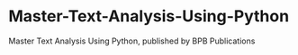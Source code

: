 # Master-Text-Analysis-Using-Python
Master Text Analysis Using Python, published by BPB Publications
